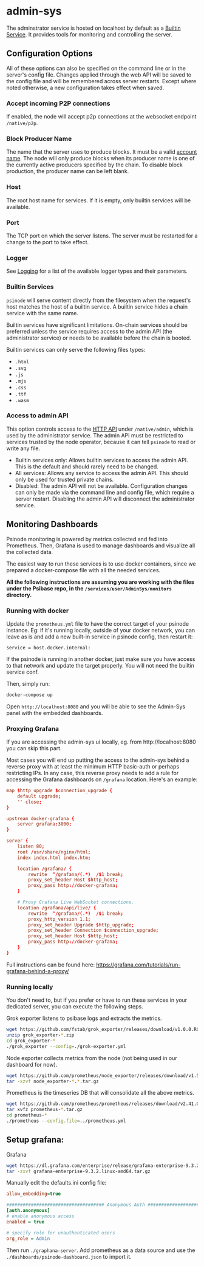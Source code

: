 # admin-sys

The adminstrator service is hosted on localhost by default as a [Builtin Service](#builtin-services). It provides tools for monitoring and controlling the server.

## Configuration Options

All of these options can also be specified on the command line or in the server's config file. Changes applied through the web API will be saved to the config file and will be remembered across server restarts. Except where noted otherwise, a new configuration takes effect when saved.

### Accept incoming P2P connections

If enabled, the node will accept p2p connections at the websocket endpoint `/native/p2p`.

### Block Producer Name

The name that the server uses to produce blocks. It must be a valid [account name](../services/cpp-service/reference/magic-numbers.html#psibaseaccountnumber). The node will only produce blocks when its producer name is one of the currently active producers specified by the chain. To disable block production, the producer name can be left blank.

### Host

The root host name for services. If it is empty, only builtin services will be available.

### Port

The TCP port on which the server listens. The server must be restarted for a change to the port to take effect.

### Logger

See [Logging](../run-infrastructure/cli/logging.md) for a list of the available logger types and their parameters.

### Builtin Services

`psinode` will serve content directly from the filesystem when the request's host matches the host of a builtin service. A builtin service hides a chain service with the same name.

Builtin services have significant limitations. On-chain services should be preferred unless the service requires access to the admin API (the administrator service) or needs to be available before the chain is booted.

Builtin services can only serve the following files types:

- `.html`
- `.svg`
- `.js`
- `.mjs`
- `.css`
- `.ttf`
- `.wasm`

### Access to admin API

This option controls access to the [HTTP API](../http.md#node-administrator-services) under `/native/admin`, which is used by the administrator service. The admin API must be restricted to services trusted by the node operator, because it can tell `psinode` to read or write any file.

- Builtin services only: Allows builtin services to access the admin API. This is the default and should rarely need to be changed.
- All services: Allows any service to access the admin API. This should only be used for trusted private chains.
- Disabled: The admin API will not be available. Configuration changes can only be made via the command line and config file, which require a server restart. Disabling the admin API will disconnect the administrator service.

## Monitoring Dashboards

Psinode monitoring is powered by metrics collected and fed into Prometheus. Then, Grafana is used to manage dashboards and visualize all the collected data.

The easiest way to run these services is to use docker containers, since we prepared a docker-compose file with all the needed services.

**All the following instructions are assuming you are working with the files under the Psibase repo, in the `/services/user/AdminSys/monitors` directory.**

### Running with docker

Update the `prometheus.yml` file to have the correct target of your psinode instance. Eg: if it's running locally, outside of your docker network, you can leave as is and add a new built-in service in psinode config, then restart it:

```
service = host.docker.internal:
```

If the psinode is running in another docker, just make sure you have access to that network and update the target properly. You will not need the builtin service conf.

Then, simply run:

```sh
docker-compose up
```

Open `http://localhost:8080` and you will be able to see the Admin-Sys panel with the embedded dashboards.

### Proxying Grafana

If you are accessing the admin-sys ui locally, eg. from http://localhost:8080 you can skip this part.

Most cases you will end up putting the access to the admin-sys behind a reverse proxy with at least the minimum HTTP basic-auth or perhaps restricting IPs. In any case, this reverse proxy needs to add a rule for accessing the Grafana dashboards on `/grafana` location. Here's an example:

```conf
map $http_upgrade $connection_upgrade {
    default upgrade;
    '' close;
}

upstream docker-grafana {
    server grafana:3000;
}

server {
    listen 80;
    root /usr/share/nginx/html;
    index index.html index.htm;

    location /grafana/ {
        rewrite  ^/grafana/(.*)  /$1 break;
        proxy_set_header Host $http_host;
        proxy_pass http://docker-grafana;
    }

    # Proxy Grafana Live WebSocket connections.
    location /grafana/api/live/ {
        rewrite  ^/grafana/(.*)  /$1 break;
        proxy_http_version 1.1;
        proxy_set_header Upgrade $http_upgrade;
        proxy_set_header Connection $connection_upgrade;
        proxy_set_header Host $http_host;
        proxy_pass http://docker-grafana;
    }
}
```

Full instructions can be found here: https://grafana.com/tutorials/run-grafana-behind-a-proxy/

### Running locally

You don't need to, but if you prefer or have to run these services in your dedicated server, you can execute the following steps.

Grok exporter listens to psibase logs and extracts the metrics.

```sh
wget https://github.com/fstab/grok_exporter/releases/download/v1.0.0.RC5/grok_exporter-1.0.0.RC5.linux-amd64.zip
unzip grok_exporter-*.zip
cd grok_exporter-*
./grok_exporter --config=./grok-exporter.yml
```

Node exporter collects metrics from the node (not being used in our dashboard for now).

```sh
wget https://github.com/prometheus/node_exporter/releases/download/v1.5.0/node_exporter-1.5.0.linux-amd64.tar.gz
tar -xzvf node_exporter-*.*.tar.gz
```

Prometheus is the timeseries DB that will consolidate all the above metrics.

```sh
wget https://github.com/prometheus/prometheus/releases/download/v2.41.0/prometheus-2.41.0.linux-amd64.tar.gz
tar xvfz prometheus-*.tar.gz
cd prometheus-*
./prometheus --config.file=../prometheus.yml
```

## Setup grafana:

Grafana

```sh
wget https://dl.grafana.com/enterprise/release/grafana-enterprise-9.3.2.linux-amd64.tar.gz
tar -zxvf grafana-enterprise-9.3.2.linux-amd64.tar.gz
```

Manually edit the defaults.ini config file:

```ini
allow_embedding=true

#################################### Anonymous Auth ######################
[auth.anonymous]
# enable anonymous access
enabled = true

# specify role for unauthenticated users
org_role = Admin
```

Then run `./graphana-server`. Add prometheus as a data source and use the `./dashboards/psinode-dashboard.json` to import it.
